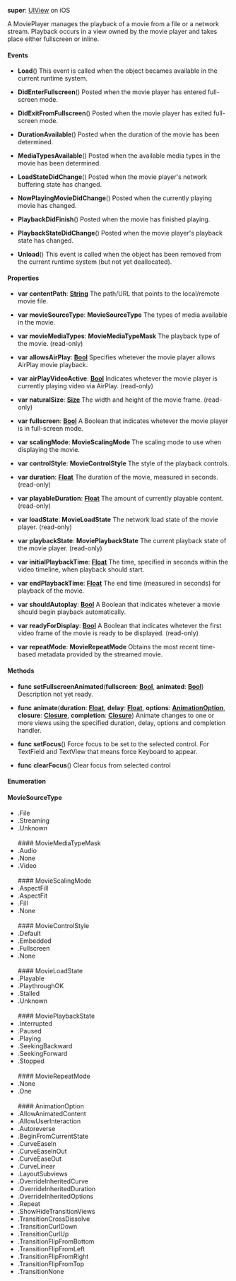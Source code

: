 **super**: [UIView](UIView.md) on iOS

A MoviePlayer manages the playback of a movie from a file or a network stream. Playback occurs in a view owned by the movie player and takes place either fullscreen or inline.



#### Events

* **Load**()
This event is called when the object becames available in the current runtime system.

* **DidEnterFullscreen**()
Posted when the movie player has entered full-screen mode.

* **DidExitFromFullscreen**()
Posted when the movie player has exited full-screen mode.

* **DurationAvailable**()
Posted when the duration of the movie has been determined.

* **MediaTypesAvailable**()
Posted when the available media types in the movie has been determined.

* **LoadStateDidChange**()
Posted when the movie player's network buffering state has changed.

* **NowPlayingMovieDidChange**()
Posted when the currently playing movie has changed.

* **PlaybackDidFinish**()
Posted when the movie has finished playing.

* **PlaybackStateDidChange**()
Posted when the movie player's playback state has changed.

* **Unload**()
This event is called when the object has been removed from the current runtime system (but not yet deallocated).



#### Properties

* **var** **contentPath**: **[String](../gravity/types.md)**
The path/URL that points to the local/remote movie file.

* **var** **movieSourceType**: **MovieSourceType**
The types of media available in the movie.

* **var** **movieMediaTypes**: **MovieMediaTypeMask**
The playback type of the movie. \(read-only\)

* **var** **allowsAirPlay**: **[Bool](../gravity/types.md)**
Specifies whetever the movie player allows AirPlay movie playback.

* **var** **airPlayVideoActive**: **[Bool](../gravity/types.md)**
Indicates whetever the movie player is currently playing video via AirPlay. \(read-only\)

* **var** **naturalSize**: **[Size](size.md)**
The width and height of the movie frame. \(read-only\)

* **var** **fullscreen**: **[Bool](../gravity/types.md)**
A Boolean that indicates whetever the movie player is in full-screen mode.

* **var** **scalingMode**: **MovieScalingMode**
The scaling mode to use when displaying the movie.

* **var** **controlStyle**: **MovieControlStyle**
The style of the playback controls.

* **var** **duration**: **[Float](../gravity/types.md)**
The duration of the movie, measured in seconds. \(read-only\)

* **var** **playableDuration**: **[Float](../gravity/types.md)**
The amount of currently playable content. \(read-only\)

* **var** **loadState**: **MovieLoadState**
The network load state of the movie player. \(read-only\)

* **var** **playbackState**: **MoviePlaybackState**
The current playback state of the movie player. \(read-only\)

* **var** **initialPlaybackTime**: **[Float](../gravity/types.md)**
The time, specified in seconds within the video timeline, when playback should start.

* **var** **endPlaybackTime**: **[Float](../gravity/types.md)**
The end time (measured in seconds) for playback of the movie.

* **var** **shouldAutoplay**: **[Bool](../gravity/types.md)**
A Boolean that indicates whetever a movie should begin playback automatically.

* **var** **readyForDisplay**: **[Bool](../gravity/types.md)**
A Boolean that indicates whetever the first video frame of the movie is ready to be displayed. \(read-only\)

* **var** **repeatMode**: **MovieRepeatMode**
Obtains the most recent time-based metadata provided by the streamed movie.



#### Methods

* **func** **setFullscreenAnimated**(**fullscreen**: <strong>[Bool](../gravity/types.md)</strong>, **animated**: <strong>[Bool](../gravity/types.md)</strong>)
Description not yet ready.

* **func** **animate**(**duration**: <strong>[Float](../gravity/types.md)</strong>, **delay**: <strong>[Float](../gravity/types.md)</strong>, **options**: <strong><a href="#_enum_AnimationOption">AnimationOption</a></strong>, **closure**: <strong>[Closure](../gravity/closures.md)</strong>, **completion**: <strong>[Closure](../gravity/closures.md)</strong>)
Animate changes to one or more views using the specified duration, delay, options and completion handler.

* **func** **setFocus**()
Force focus to be set to the selected control. For TextField and TextView that means force Keyboard to appear.

* **func** **clearFocus**()
Clear focus from selected control





#### Enumeration

#### MovieSourceType
 * .File
 * .Streaming
 * .Unknown
<br><br>#### MovieMediaTypeMask
 * .Audio
 * .None
 * .Video
<br><br>#### MovieScalingMode
 * .AspectFill
 * .AspectFit
 * .Fill
 * .None
<br><br>#### MovieControlStyle
 * .Default
 * .Embedded
 * .Fullscreen
 * .None
<br><br>#### MovieLoadState
 * .Playable
 * .PlaythroughOK
 * .Stalled
 * .Unknown
<br><br>#### MoviePlaybackState
 * .Interrupted
 * .Paused
 * .Playing
 * .SeekingBackward
 * .SeekingForward
 * .Stopped
<br><br>#### MovieRepeatMode
 * .None
 * .One
<br><br>#### AnimationOption
 * .AllowAnimatedContent
 * .AllowUserInteraction
 * .Autoreverse
 * .BeginFromCurrentState
 * .CurveEaseIn
 * .CurveEaseInOut
 * .CurveEaseOut
 * .CurveLinear
 * .LayoutSubviews
 * .OverrideInheritedCurve
 * .OverrideInheritedDuration
 * .OverrideInheritedOptions
 * .Repeat
 * .ShowHideTransitionViews
 * .TransitionCrossDissolve
 * .TransitionCurlDown
 * .TransitionCurlUp
 * .TransitionFlipFromBottom
 * .TransitionFlipFromLeft
 * .TransitionFlipFromRight
 * .TransitionFlipFromTop
 * .TransitionNone
<br><br>

